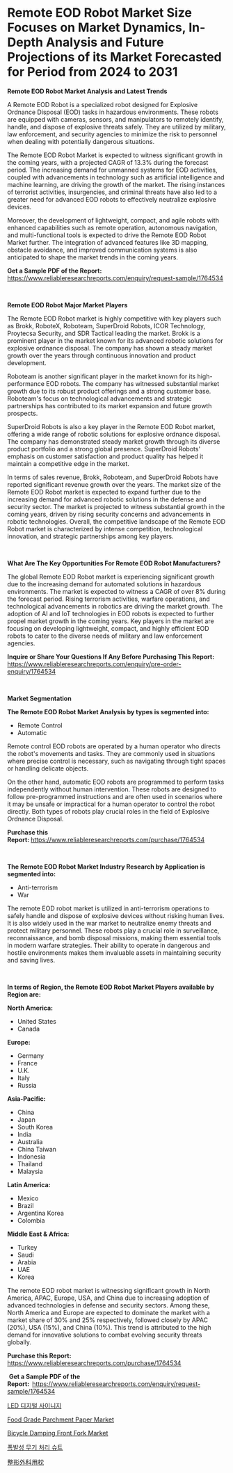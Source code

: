 <p><h1>Remote EOD Robot Market Size Focuses on Market Dynamics, In-Depth Analysis and Future Projections of its Market Forecasted for Period from 2024 to 2031</h1></p><p><strong>Remote EOD Robot Market Analysis and Latest Trends</strong></p>
<p><p>A Remote EOD Robot is a specialized robot designed for Explosive Ordnance Disposal (EOD) tasks in hazardous environments. These robots are equipped with cameras, sensors, and manipulators to remotely identify, handle, and dispose of explosive threats safely. They are utilized by military, law enforcement, and security agencies to minimize the risk to personnel when dealing with potentially dangerous situations.</p><p>The Remote EOD Robot Market is expected to witness significant growth in the coming years, with a projected CAGR of 13.3% during the forecast period. The increasing demand for unmanned systems for EOD activities, coupled with advancements in technology such as artificial intelligence and machine learning, are driving the growth of the market. The rising instances of terrorist activities, insurgencies, and criminal threats have also led to a greater need for advanced EOD robots to effectively neutralize explosive devices.</p><p>Moreover, the development of lightweight, compact, and agile robots with enhanced capabilities such as remote operation, autonomous navigation, and multi-functional tools is expected to drive the Remote EOD Robot Market further. The integration of advanced features like 3D mapping, obstacle avoidance, and improved communication systems is also anticipated to shape the market trends in the coming years.</p></p>
<p><strong>Get a Sample PDF of the Report:&nbsp;</strong> <a href="https://www.reliableresearchreports.com/enquiry/request-sample/1764534">https://www.reliableresearchreports.com/enquiry/request-sample/1764534</a></p>
<p>&nbsp;</p>
<p><strong>Remote EOD Robot Major Market Players</strong></p>
<p><p>The Remote EOD Robot market is highly competitive with key players such as Brokk, RoboteX, Roboteam, SuperDroid Robots, ICOR Technology, Proytecsa Security, and SDR Tactical leading the market. Brokk is a prominent player in the market known for its advanced robotic solutions for explosive ordnance disposal. The company has shown a steady market growth over the years through continuous innovation and product development. </p><p>Roboteam is another significant player in the market known for its high-performance EOD robots. The company has witnessed substantial market growth due to its robust product offerings and a strong customer base. Roboteam's focus on technological advancements and strategic partnerships has contributed to its market expansion and future growth prospects.</p><p>SuperDroid Robots is also a key player in the Remote EOD Robot market, offering a wide range of robotic solutions for explosive ordnance disposal. The company has demonstrated steady market growth through its diverse product portfolio and a strong global presence. SuperDroid Robots' emphasis on customer satisfaction and product quality has helped it maintain a competitive edge in the market.</p><p>In terms of sales revenue, Brokk, Roboteam, and SuperDroid Robots have reported significant revenue growth over the years. The market size of the Remote EOD Robot market is expected to expand further due to the increasing demand for advanced robotic solutions in the defense and security sector. The market is projected to witness substantial growth in the coming years, driven by rising security concerns and advancements in robotic technologies. Overall, the competitive landscape of the Remote EOD Robot market is characterized by intense competition, technological innovation, and strategic partnerships among key players.</p></p>
<p>&nbsp;</p>
<p><strong>What Are The Key Opportunities For Remote EOD Robot Manufacturers?</strong></p>
<p><p>The global Remote EOD Robot market is experiencing significant growth due to the increasing demand for automated solutions in hazardous environments. The market is expected to witness a CAGR of over 8% during the forecast period. Rising terrorism activities, warfare operations, and technological advancements in robotics are driving the market growth. The adoption of AI and IoT technologies in EOD robots is expected to further propel market growth in the coming years. Key players in the market are focusing on developing lightweight, compact, and highly efficient EOD robots to cater to the diverse needs of military and law enforcement agencies.</p></p>
<p><strong>Inquire or Share Your Questions If Any Before Purchasing This Report:</strong> <a href="https://www.reliableresearchreports.com/enquiry/pre-order-enquiry/1764534">https://www.reliableresearchreports.com/enquiry/pre-order-enquiry/1764534</a></p>
<p>&nbsp;</p>
<p><strong>Market Segmentation</strong></p>
<p><strong>The Remote EOD Robot Market Analysis by types is segmented into:</strong></p>
<p><ul><li>Remote Control</li><li>Automatic</li></ul></p>
<p><p>Remote control EOD robots are operated by a human operator who directs the robot's movements and tasks. They are commonly used in situations where precise control is necessary, such as navigating through tight spaces or handling delicate objects. </p><p>On the other hand, automatic EOD robots are programmed to perform tasks independently without human intervention. These robots are designed to follow pre-programmed instructions and are often used in scenarios where it may be unsafe or impractical for a human operator to control the robot directly. Both types of robots play crucial roles in the field of Explosive Ordnance Disposal.</p></p>
<p><strong>Purchase this Report:&nbsp;</strong><a href="https://www.reliableresearchreports.com/purchase/1764534">https://www.reliableresearchreports.com/purchase/1764534</a></p>
<p>&nbsp;</p>
<p><strong>The Remote EOD Robot Market Industry Research by Application is segmented into:</strong></p>
<p><ul><li>Anti-terrorism</li><li>War</li></ul></p>
<p><p>The remote EOD robot market is utilized in anti-terrorism operations to safely handle and dispose of explosive devices without risking human lives. It is also widely used in the war market to neutralize enemy threats and protect military personnel. These robots play a crucial role in surveillance, reconnaissance, and bomb disposal missions, making them essential tools in modern warfare strategies. Their ability to operate in dangerous and hostile environments makes them invaluable assets in maintaining security and saving lives.</p></p>
<p>&nbsp;</p>
<p><strong>In terms of Region, the Remote EOD Robot Market Players available by Region are:</strong></p>
<p>
    <p> <strong> North America: </strong>
        <ul>
            <li>United States</li>
            <li>Canada</li>
        </ul>
        </p> 
    <p> <strong> Europe: </strong>
        <ul>
            <li>Germany</li>
            <li>France</li>
            <li>U.K.</li>
            <li>Italy</li>
            <li>Russia</li>
        </ul>
        </p> 
    <p> <strong> Asia-Pacific: </strong>
        <ul>
            <li>China</li>
            <li>Japan</li>
            <li>South Korea</li>
            <li>India</li>
            <li>Australia</li>
            <li>China Taiwan</li>
            <li>Indonesia</li>
            <li>Thailand</li>
            <li>Malaysia</li>
        </ul>
        </p> 
    <p> <strong> Latin America: </strong>
        <ul>
            <li>Mexico</li>
            <li>Brazil</li>
            <li>Argentina Korea</li>
            <li>Colombia</li>
        </ul>
        </p> 
    <p> <strong> Middle East & Africa: </strong>
        <ul>
            <li>Turkey</li>
            <li>Saudi</li>
            <li>Arabia</li>
            <li>UAE</li>
            <li>Korea</li>
        </ul>
    </p>
    </p>
<p><p>The remote EOD robot market is witnessing significant growth in North America, APAC, Europe, USA, and China due to increasing adoption of advanced technologies in defense and security sectors. Among these, North America and Europe are expected to dominate the market with a market share of 30% and 25% respectively, followed closely by APAC (20%), USA (15%), and China (10%). This trend is attributed to the high demand for innovative solutions to combat evolving security threats globally.</p></p>
<p><strong>Purchase this Report: </strong><a href="https://www.reliableresearchreports.com/purchase/1764534">https://www.reliableresearchreports.com/purchase/1764534</a></p>
<p>&nbsp;<strong>Get a Sample PDF of the Report:&nbsp;&nbsp;</strong><a href="https://www.reliableresearchreports.com/enquiry/request-sample/1764534">https://www.reliableresearchreports.com/enquiry/request-sample/1764534</a></p>
<p><strong></strong></p>
<p><p><a href="https://github.com/Howaoole34545/Market-Research-Report-List-1/blob/main/83093446101.md">LED 디지털 사이니지</a></p><p><a href="https://github.com/shotows/Market-Research-Report-List-1/blob/main/food-grade-parchment-paper-market.md">Food Grade Parchment Paper Market</a></p><p><a href="https://github.com/beatblasta/Market-Research-Report-List-2/blob/main/bicycle-damping-front-fork-market.md">Bicycle Damping Front Fork Market</a></p><p><a href="https://github.com/JackieFauhey9089475/Market-Research-Report-List-1/blob/main/17424286102.md">폭발성 무기 처리 슈트</a></p><p><a href="https://github.com/cbigkbh02719/Market-Research-Report-List-1/blob/main/31629717299.md">整形外科用枕</a></p></p>